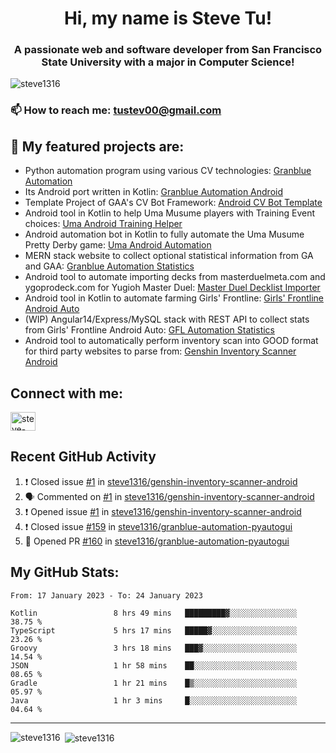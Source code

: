 <h1 align="center">Hi, my name is Steve Tu!</h1>
<h3 align="center">A passionate web and software developer from San Francisco State University with a major in Computer Science!</h3>

<p align="left"> <img src="https://komarev.com/ghpvc/?username=steve1316&label=Profile%20views&color=0e75b6&style=flat" alt="steve1316" /> </p>

### 📫 How to reach me: **tustev00@gmail.com**

## 🔭 My featured projects are:
- Python automation program using various CV technologies: [Granblue Automation](https://github.com/steve1316/granblue-automation-pyautogui)
- Its Android port written in Kotlin: [Granblue Automation Android](https://github.com/steve1316/granblue-automation-android)
- Template Project of GAA's CV Bot Framework: [Android CV Bot Template](https://github.com/steve1316/android-cv-bot-template)
- Android tool in Kotlin to help Uma Musume players with Training Event choices: [Uma Android Training Helper](https://github.com/steve1316/uma-android-training-helper)
- Android automation bot in Kotlin to fully automate the Uma Musume Pretty Derby game: [Uma Android Automation](https://github.com/steve1316/uma-android-automation)
- MERN stack website to collect optional statistical information from GA and GAA: [Granblue Automation Statistics](https://github.com/steve1316/granblue-automation-statistics)
- Android tool to automate importing decks from masterduelmeta.com and ygoprodeck.com for Yugioh Master Duel: [Master Duel Decklist Importer](https://github.com/steve1316/masterduel-android-decklist-importer)
- Android tool in Kotlin to automate farming Girls' Frontline: [Girls' Frontline Android Auto](https://github.com/steve1316/gfl-android-auto)
- (WIP) Angular14/Express/MySQL stack with REST API to collect stats from Girls' Frontline Android Auto: [GFL Automation Statistics](https://github.com/steve1316/gfl-automation-statistics)
- Android tool to automatically perform inventory scan into GOOD format for third party websites to parse from: [Genshin Inventory Scanner Android](https://github.com/steve1316/genshin-inventory-scanner-android)

## Connect with me:

<p align="left">
<a href="https://linkedin.com/in/steve-tu-370ba219b" target="blank"><img align="center" src="https://cdn.jsdelivr.net/npm/simple-icons@3.0.1/icons/linkedin.svg" alt="steve-tu-370ba219b" height="30" width="40" /></a>
</p>

## Recent GitHub Activity

<!--START_SECTION:activity-->
1. ❗️ Closed issue [#1](https://github.com/steve1316/genshin-inventory-scanner-android/issues/1) in [steve1316/genshin-inventory-scanner-android](https://github.com/steve1316/genshin-inventory-scanner-android)
2. 🗣 Commented on [#1](https://github.com/steve1316/genshin-inventory-scanner-android/issues/1) in [steve1316/genshin-inventory-scanner-android](https://github.com/steve1316/genshin-inventory-scanner-android)
3. ❗️ Opened issue [#1](https://github.com/steve1316/genshin-inventory-scanner-android/issues/1) in [steve1316/genshin-inventory-scanner-android](https://github.com/steve1316/genshin-inventory-scanner-android)
4. ❗️ Closed issue [#159](https://github.com/steve1316/granblue-automation-pyautogui/issues/159) in [steve1316/granblue-automation-pyautogui](https://github.com/steve1316/granblue-automation-pyautogui)
5. 💪 Opened PR [#160](https://github.com/steve1316/granblue-automation-pyautogui/pull/160) in [steve1316/granblue-automation-pyautogui](https://github.com/steve1316/granblue-automation-pyautogui)
<!--END_SECTION:activity-->

## My GitHub Stats:

<!--START_SECTION:waka-->

```text
From: 17 January 2023 - To: 24 January 2023

Kotlin                 8 hrs 49 mins   █████████▓░░░░░░░░░░░░░░░   38.75 %
TypeScript             5 hrs 17 mins   █████▓░░░░░░░░░░░░░░░░░░░   23.26 %
Groovy                 3 hrs 18 mins   ███▓░░░░░░░░░░░░░░░░░░░░░   14.54 %
JSON                   1 hr 58 mins    ██░░░░░░░░░░░░░░░░░░░░░░░   08.65 %
Gradle                 1 hr 21 mins    █▒░░░░░░░░░░░░░░░░░░░░░░░   05.97 %
Java                   1 hr 3 mins     █░░░░░░░░░░░░░░░░░░░░░░░░   04.64 %
```

<!--END_SECTION:waka-->

---

<p><img align="left" src="https://github-readme-stats.vercel.app/api/top-langs?username=steve1316&show_icons=true&locale=en&layout=compact&theme=radical" alt="steve1316" /></p>

<p>&nbsp;<img align="center" src="https://github-readme-stats.vercel.app/api?username=steve1316&show_icons=true&locale=en&count_private=true&theme=radical" alt="steve1316" /></p>
